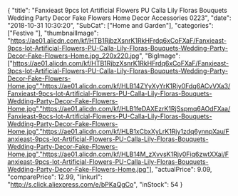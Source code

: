 {
	"title": "Fanxieast 9pcs lot Artificial Flowers PU Calla Lily Floras Bouquets Wedding Party Decor Fake Flowers Home Decor Accessories 0223",
	"date": "2018-10-31 10:30:20",
	"SubCat": ["Home and Garden"],
	"categories": ["Festive "],
	"thumbnailImage": "https://ae01.alicdn.com/kf/HTB1RjbzXsnrK1RkHFrdq6xCoFXaF/Fanxieast-9pcs-lot-Artificial-Flowers-PU-Calla-Lily-Floras-Bouquets-Wedding-Party-Decor-Fake-Flowers-Home.jpg_220x220.jpg",
	"BigImage": ["https://ae01.alicdn.com/kf/HTB1RjbzXsnrK1RkHFrdq6xCoFXaF/Fanxieast-9pcs-lot-Artificial-Flowers-PU-Calla-Lily-Floras-Bouquets-Wedding-Party-Decor-Fake-Flowers-Home.jpg","https://ae01.alicdn.com/kf/HLB14ZYyXyYrK1Rjy0Fdq6ACvVXa3/Fanxieast-9pcs-lot-Artificial-Flowers-PU-Calla-Lily-Floras-Bouquets-Wedding-Party-Decor-Fake-Flowers-Home.jpg","https://ae01.alicdn.com/kf/HLB1feDAXEzrK1RjSspmq6AOdFXaa/Fanxieast-9pcs-lot-Artificial-Flowers-PU-Calla-Lily-Floras-Bouquets-Wedding-Party-Decor-Fake-Flowers-Home.jpg","https://ae01.alicdn.com/kf/HLB1xCbxXyLrK1Rjy1zdq6ynnpXau/Fanxieast-9pcs-lot-Artificial-Flowers-PU-Calla-Lily-Floras-Bouquets-Wedding-Party-Decor-Fake-Flowers-Home.jpg","https://ae01.alicdn.com/kf/HLB14M_zXvvsK1Rjy0Fiq6zwtXXai/Fanxieast-9pcs-lot-Artificial-Flowers-PU-Calla-Lily-Floras-Bouquets-Wedding-Party-Decor-Fake-Flowers-Home.jpg"],
	"actualPrice": 9.09,
	"comparePrice": 12.99,
	"linkurl": "http://s.click.aliexpress.com/e/bPKaQgCo",
	"inStock": 54
}
